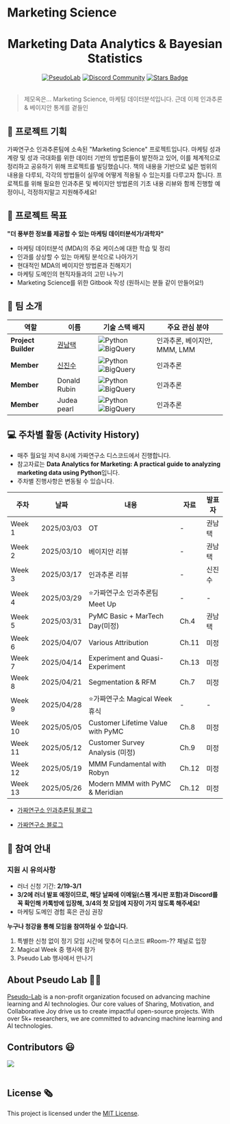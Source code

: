 # Marketing Science

<h1 align="center"> Marketing Data Analytics & Bayesian Statistics </h1>

<div align="center">
<a href="https://pseudo-lab.com"><img src="https://img.shields.io/badge/PseudoLab-S10-3776AB" alt="PseudoLab"/></a>
<a href="https://discord.gg/EPurkHVtp2"><img src="https://img.shields.io/badge/Discord-BF40BF" alt="Discord Community"/></a>
<a href="https://github.com/Pseudo-Lab/10th-template/stargazers"><img src="https://img.shields.io/github/stars/Pseudo-Lab/10th-template" alt="Stars Badge"/></a>
</div>
<br>

> 제모옥은... Marketing Science, 마케팅 데이터분석입니다. 근데 이제 인과추론 & 베이지안 통계를 곁들인 

## 🌟 프로젝트 기획

가짜연구소 인과추론팀에 소속된 "Marketing Science" 프로젝트입니다. 마케팅 성과 계량 및 성과 극대화를 위한 데이터 기반의 방법론들이 발전하고 있어, 이를 체계적으로 정리하고 공유하기 위해 프로젝트를 빌딩했습니다. 책의 내용을 기반으로 넓은 범위의 내용을 다루되, 각각의 방법들이 실무에 어떻게 적용될 수 있는지를 다루고자 합니다. 프로젝트를 위해 필요한 인과추론 및 베이지안 방법론의 기초 내용 리뷰와 함께 진행할 예정이니, 걱정하지말고 지원해주세요!

## 🌟 프로젝트 목표
**"더 풍부한 정보를 제공할 수 있는 마케팅 데이터분석가/과학자"**
- 마케팅 데이터분석 (MDA)의 주요 케이스에 대한 학습 및 정리
- 인과를 상상할 수 있는 마케팅 분석으로 나아가기
- 현대적인 MDA의 베이지안 방법론과 친해지기
- 마케팅 도메인의 현직자들과의 고민 나누기
- Marketing Science를 위한 Gitbook 작성 (원하시는 분들 같이 만들어요!)

## 🧑 팀 소개

| 역할          | 이름 |  기술 스택 배지                                                                 | 주요 관심 분야                          |
|---------------|------|-----------------------------------------------------------------------|----------------------------------------|
| **Project Builder** | [권남택](https://www.linkedin.com/in/namtaek-kwon/) | ![Python](https://img.shields.io/badge/Python-Expert-3776AB) ![BigQuery](https://img.shields.io/badge/BigQuery-4285F4) | 인과추론, 베이지안, MMM, LMM           |
| **Member** | [신진수](https://www.linkedin.com/in/jinsoo-shin-436060162/) | ![Python](https://img.shields.io/badge/Python-Expert-3776AB) ![BigQuery](https://img.shields.io/badge/BigQuery-4285F4) | 인과추론                  |
| **Member** | Donald Rubin | ![Python](https://img.shields.io/badge/Python-Expert-3776AB) ![BigQuery](https://img.shields.io/badge/BigQuery-4285F4) | 인과추론                  |
| **Member** | Judea pearl | ![Python](https://img.shields.io/badge/Python-Expert-3776AB) ![BigQuery](https://img.shields.io/badge/BigQuery-4285F4) | 인과추론                  |



## 💻 주차별 활동 (Activity History)

- 매주 월요일 저녁 8시에 가짜연구소 디스코드에서 진행합니다.
- 참고자료는 **Data Analytics for Marketing: A practical guide to analyzing marketing data using Python**입니다.
- 주차별 진행사항은 변동될 수 있습니다.

| 주차 | 날짜 | 내용 | 자료 | 발표자 | 
| ---- | -------- | -------------------------------------- | ------------ | ----- |
| Week 1 | 2025/03/03 | OT      | - | 권남택  |
| Week 2 | 2025/03/10 | 베이지안 리뷰 | - | 권남택 | 
| Week 3 | 2025/03/17 | 인과추론 리뷰 | - | 신진수 | 
| Week 4 | 2025/03/29 | ⭐가짜연구소 인과추론팀 Meet Up | - | - | 
| Week 5 | 2025/03/31 | PyMC Basic + MarTech Day(미정) | Ch.4 | 권남택 | 
| Week 6 | 2025/04/07 | Various Attribution | Ch.11 | 미정 | 
| Week 7 | 2025/04/14 | Experiment and Quasi-Experiment | Ch.13 | 미정 | 
| Week 8 | 2025/04/21 | Segmentation & RFM | Ch.7 | 미정 | 
| Week 9 | 2025/04/28 | ⭐가짜연구소 Magical Week 휴식 | - | - | 
| Week 10 | 2025/05/05 | Customer Lifetime Value with PyMC | Ch.8 | 미정 | 
| Week 11 | 2025/05/12 | Customer Survey Analysis (미정) | Ch.9 | 미정 | 
| Week 12 | 2025/05/19 | MMM Fundamental with Robyn | Ch.12 | 미정 | 
| Week 13 | 2025/05/26 | Modern MMM with PyMC & Meridian| Ch.12 | 미정 | 



- [가짜연구소 인과추론팀 블로그](https://causalinferencelab.github.io/)

- [가짜연구소 블로그](https://pseudolab.github.io/)


## 🌱 참여 안내

### 지원 시 유의사항
- 러너 신청 기간: **2/19-3/1**
- **3/2에 러너 발표 예정이므로, 해당 날짜에 이메일(스팸 게시판 포함)과 Discord를 꼭 확인해 카톡방에 입장해, 3/4의 첫 모임에 지장이 가지 않도록 해주세요!**
- 마케팅 도메인 경험 혹은 관심 권장

**누구나 청강을 통해 모임을 참여하실 수 있습니다.**  
1. 특별한 신청 없이 정기 모임 시간에 맞추어 디스코드 #Room-?? 채널로 입장
2. Magical Week 중 행사에 참가
3. Pseudo Lab 행사에서 만나기

## About Pseudo Lab 👋🏼</h2>

[Pseudo-Lab](https://pseudo-lab.com/) is a non-profit organization focused on advancing machine learning and AI technologies. Our core values of Sharing, Motivation, and Collaborative Joy drive us to create impactful open-source projects. With over 5k+ researchers, we are committed to advancing machine learning and AI technologies.

<h2>Contributors 😃</h2>
<a href="https://github.com/Pseudo-Lab/Marketing_Science/graphs/contributors">
  <img src="https://contrib.rocks/image?repo=Pseudo-Lab/Marketing_Science" />
</a>
<br><br>

<h2>License 🗞</h2>

This project is licensed under the [MIT License](https://opensource.org/licenses/MIT).
